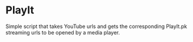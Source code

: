 # PlayIt
Simple script that takes YouTube urls and gets the corresponding PlayIt.pk streaming urls to be opened by a media player.
